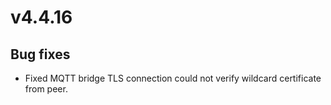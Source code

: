 # v4.4.16

## Bug fixes

- Fixed MQTT bridge TLS connection could not verify wildcard certificate from peer.

